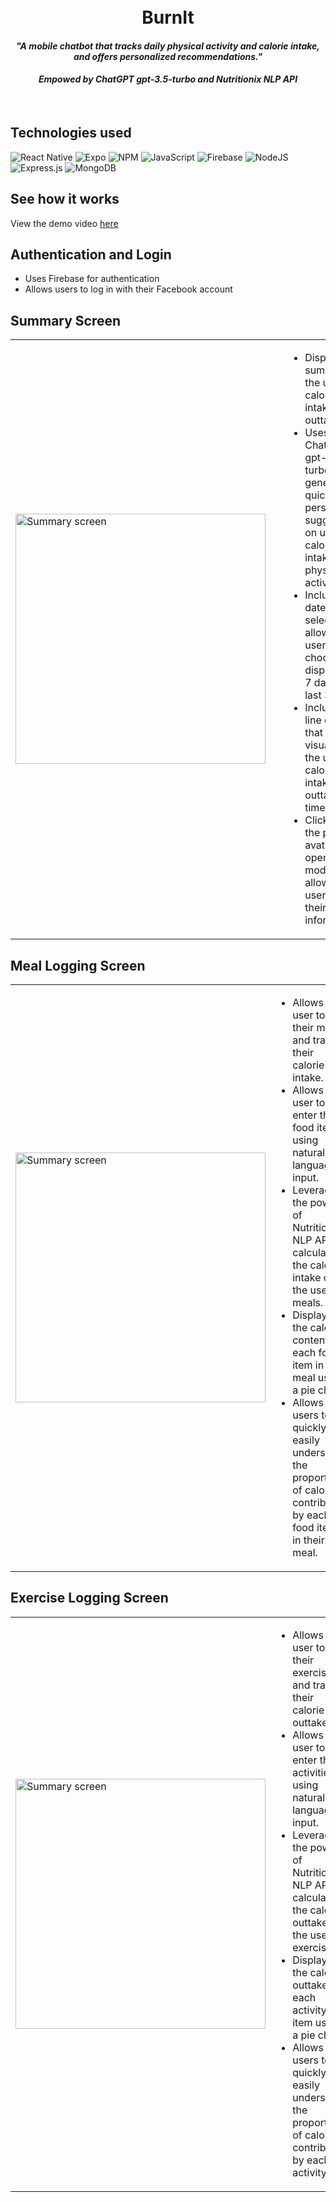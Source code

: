 <h1 align="center">
  <br>
    BurnIt
    <h4 align="center">
        <i>"A mobile chatbot that tracks daily physical activity and calorie intake, and offers personalized recommendations."</i>
      <br>
    </h4>
    <h4 align="center">
        <i>Empowed by ChatGPT gpt-3.5-turbo and Nutritionix NLP API</i>
      <br>
    </h4>
    <br>
</h1>


## Technologies used

![React Native](https://img.shields.io/badge/react_native-%2320232a.svg?style=for-the-badge&logo=react&logoColor=%2361DAFB)
![Expo](https://img.shields.io/badge/expo-1C1E24?style=for-the-badge&logo=expo&logoColor=#D04A37)
![NPM](https://img.shields.io/badge/NPM-%23CB3837.svg?style=for-the-badge&logo=npm&logoColor=white)
![JavaScript](https://img.shields.io/badge/javascript-%23323330.svg?style=for-the-badge&logo=javascript&logoColor=%23F7DF1E)
![Firebase](https://img.shields.io/badge/Firebase-039BE5?style=for-the-badge&logo=Firebase&logoColor=white)
![NodeJS](https://img.shields.io/badge/node.js-6DA55F?style=for-the-badge&logo=node.js&logoColor=white)
![Express.js](https://img.shields.io/badge/express.js-%23404d59.svg?style=for-the-badge&logo=express&logoColor=%2361DAFB)
![MongoDB](https://img.shields.io/badge/MongoDB-%234ea94b.svg?style=for-the-badge&logo=mongodb&logoColor=white)

## See how it works
View the demo video [here](https://www.youtube.com/watch?v=QCMdGffHX-E)


## Authentication and Login

<ul>
  <li>Uses Firebase for authentication</li>
  <li>Allows users to log in with their Facebook account</li>
</ul>


## Summary Screen

<table>
  <tr>
    <td><img src="https://user-images.githubusercontent.com/19434669/223033513-8943f7f9-2a90-4ecc-bdef-2baa9fb54f6d.png" alt="Summary screen" width="400" style="margin-right: 20px;"></td>
    <td>
      <ul>
        <li>Displays a summary of the user's calorie intake and outtake.</li>
        <li>Uses ChatGPT gpt-3.5-turbo to generate a quick and personalized suggestion on user's calorie intake and physical activity.</li>
        <li>Includes a date selector that allows the user to choose to display last 7 days or last 30 days.</li>
        <li>Includes a line chart that visualizes the user's calorie intake and outtake over time.</li>
        <li>Clicking on the profile avatar will open a modal that allows the user to edit their profile information.</li>  
      </ul>
    </td>
  </tr>
</table>

## Meal Logging Screen

<table>
  <tr>
    <td><img src="https://user-images.githubusercontent.com/19434669/223036250-c9fb2b69-a2d6-4ff5-9f95-3b3e57d376d5.png" alt="Summary screen" width="400" /></td>
    <td>
      <ul>
        <li>Allows the user to log their meals and track their calorie intake.</li>
        <li>Allows the user to enter the food items using natural language input.</li>
        <li>Leverages the power of Nutritionix NLP API to calculate the calorie intake of the user's meals.</li>
        <li>Displays the calorie content of each food item in a meal using a pie chart.</li>  
        <li>Allows users to quickly and easily understand the proportion of calories contributed by each food item in their meal.</li>  
      </ul>
    </td>
  </tr>
</table>



## Exercise Logging Screen

<table>
  <tr>
    <td><img src="https://user-images.githubusercontent.com/19434669/223045581-2900cc77-28c7-4c73-a251-0b45857f5324.png" alt="Summary screen" width="400" /></td>
    <td>
      <ul>
        <li>Allows the user to log their exercise and track their calorie outtake.</li>
        <li>Allows the user to enter the activities using natural language input.</li>
        <li>Leverages the power of Nutritionix NLP API to calculate the calorie outtake of the user's exercise.</li>
        <li>Displays the calorie outtake of each activity item using a pie chart.</li>  
        <li>Allows users to quickly and easily understand the proportion of calories contributed by each activity.</li>  
      </ul>
    </td>
  </tr>
</table>

